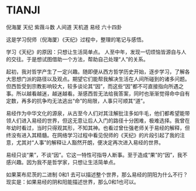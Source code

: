 # TIANJI
倪海厦 天纪 紫薇斗数 人间道 天机道 易经 六十四卦

这是学习倪师（倪海厦）《天纪》过程中，整理的笔记与感悟。

学习《天纪》的原因：只想让生活简单点。
人至中年，发现一切烦恼皆源自与人的交往。于是想试图借助一个方法，帮助自己处理“人”的关系。

起初，我对哲学产生了一定兴趣。随即便从西方哲学历史开始，逐步学习，了解各大思想门派的路径以及观点。期望它们能帮我解决生活在人间所碰到的诸多问题。但西哲受到宗教影响较大，较多谈论其“因”，而这些“因”都不可直接指向所遇之事。所以越看越迷，越迷越看。渐感西哲无法给我答案，同时也渐渐觉得命中自有定数，再多的抗争均无法逃出“命”的局限，人事只可顺其“道”。

易经作为中华文化的源泉，从古至今人们对其注解批注多如牛毛，他们都希望能带领人们进入易经的世界，但这无意让后人入门的路径十分困难，极难选择。我曾在年幼时看过，当时只得观其形，不知其神。也看过曾仕强老师关于易经的解释，但终没有进入其精髓。在网络学习过程中看见倪师的《天纪》的片段引起了我的注意，尤其对“人事”的解释让人豁然开朗，便决定再次进入易经的世界。

易经只谈“果”，不谈“因”。它这一特性可指导人断事。至于造成“果”的“因”，我不感兴趣。因为我不是哲学家，只想让生活简单点。

如果莱布尼茨的二进制 0和1 去可以描述整个世界，那么易经的阴阳为什么不行？
现实是：如果易经的阴和阳能描述世界，那么0和1也可以。
